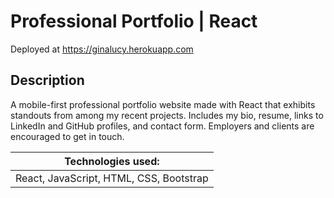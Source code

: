 # Professional Portfolio | React

Deployed at https://ginalucy.herokuapp.com

## Description

A mobile-first professional portfolio website made with React that exhibits standouts from among my recent projects. Includes my bio, resume, links to LinkedIn and GitHub profiles, and contact form. Employers and clients are encouraged to get in touch.

| Technologies used:                      |
| --------------------------------------- |
| React, JavaScript, HTML, CSS, Bootstrap |
